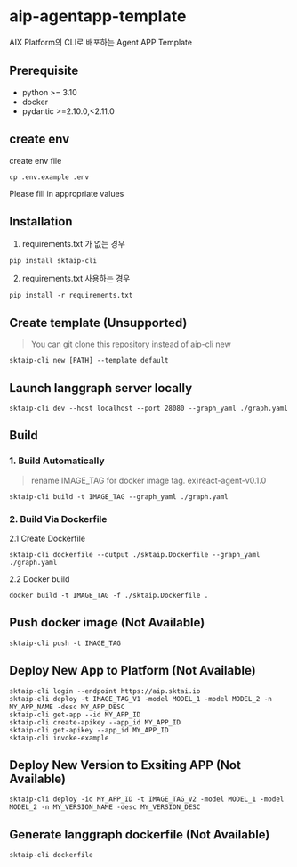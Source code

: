 # aip-agentapp-template
AIX Platform의 CLI로 배포하는 Agent APP Template

## Prerequisite
- python >= 3.10
- docker
- pydantic >=2.10.0,<2.11.0

## create env
create env file
```
cp .env.example .env
```
Please fill in appropriate values

## Installation
1. requirements.txt 가 없는 경우
```
pip install sktaip-cli
```
2. requirements.txt 사용하는 경우
```
pip install -r requirements.txt
```

## Create template (Unsupported)
> You can git clone this repository instead of aip-cli new
```
sktaip-cli new [PATH] --template default
```

## Launch langgraph server locally
```
sktaip-cli dev --host localhost --port 28080 --graph_yaml ./graph.yaml
```
## Build 

### 1. Build Automatically
> rename IMAGE_TAG for docker image tag. ex)react-agent-v0.1.0
```
sktaip-cli build -t IMAGE_TAG --graph_yaml ./graph.yaml
```

### 2. Build Via Dockerfile
2.1 Create Dockerfile
```
sktaip-cli dockerfile --output ./sktaip.Dockerfile --graph_yaml ./graph.yaml
```
2.2 Docker build
```
docker build -t IMAGE_TAG -f ./sktaip.Dockerfile .
```

## Push docker image (Not Available)
```
sktaip-cli push -t IMAGE_TAG 
```
## Deploy New App to Platform (Not Available)
```
sktaip-cli login --endpoint https://aip.sktai.io
sktaip-cli deploy -t IMAGE_TAG_V1 -model MODEL_1 -model MODEL_2 -n MY_APP_NAME -desc MY_APP_DESC
sktaip-cli get-app --id MY_APP_ID
sktaip-cli create-apikey --app_id MY_APP_ID
sktaip-cli get-apikey --app_id MY_APP_ID
sktaip-cli invoke-example
```
## Deploy New Version to Exsiting APP (Not Available)
```
sktaip-cli deploy -id MY_APP_ID -t IMAGE_TAG_V2 -model MODEL_1 -model MODEL_2 -n MY_VERSION_NAME -desc MY_VERSION_DESC
```

## Generate langgraph dockerfile (Not Available)
```
sktaip-cli dockerfile
```